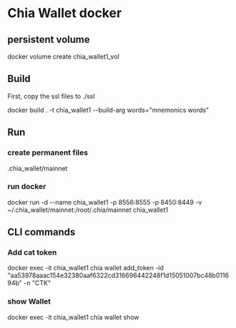 # Chia Wallet docker

## persistent volume

docker volume create chia_wallet1_vol

## Build

First, copy the ssl files to ./ssl

docker build . -t chia_wallet1    --build-arg words="mnemonics words"

## Run

### create permanent files

.chia_wallet/mainnet

### run docker

docker run -d --name chia_wallet1  -p 8556:8555  -p 8450:8449  -v ~/.chia_wallet/mainnet:/root/.chia/mainnet  chia_wallet1



## CLI commands

### Add cat token

docker exec -it chia_wallet1 chia wallet add_token -id "aa53978aaac154e32380aaf6322cd316696442248f1d15051007bc48b011694b" -n "CTK"

### show Wallet

docker exec -it chia_wallet1 chia wallet show

<!-- docker exec -it chia_wallet1 chia show -a host.docker.internal:8444
docker exec -it chia_wallet1 chia show -a host.docker.internal:58444 -->
